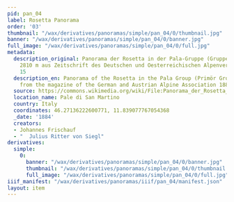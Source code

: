 ```yaml
---
pid: pan_04
label: Rosetta Panorama
order: '03'
thumbnail: "/wax/derivatives/panoramas/simple/pan_04/0/thumbnail.jpg"
banner: "/wax/derivatives/panoramas/simple/pan_04/0/banner.jpg"
full_image: "/wax/derivatives/panoramas/simple/pan_04/0/full.jpg"
metadata:
  description_original: Panorama der Rosetta in der Pala-Gruppe (Gruppe von Primör)
    2810 m aus Zeitschrift des Deutschen und Oesterreichischen Alpenvereins 1884 Band
    15
  description_en: Panorama of the Rosetta in the Pala Group (Primör Group) 2810 m
    from the magazine of the German and Austrian Alpine Association 1884 Volume 15
  source: https://commons.wikimedia.org/wiki/File:Panorama_der_Rosetta_in_der_Pala-Gruppe.jpg
  location_name: Pale di San Martino
  country: Italy
  coordinates: 46.27136222600771, 11.839077767054368
  _date: '1884'
  creators:
  - Johannes Frischauf
  - "  Julius Ritter von Siegl"
derivatives:
  simple:
    0:
      banner: "/wax/derivatives/panoramas/simple/pan_04/0/banner.jpg"
      thumbnail: "/wax/derivatives/panoramas/simple/pan_04/0/thumbnail.jpg"
      full_image: "/wax/derivatives/panoramas/simple/pan_04/0/full.jpg"
iiif_manifest: "/wax/derivatives/panoramas/iiif/pan_04/manifest.json"
layout: item
---
```

